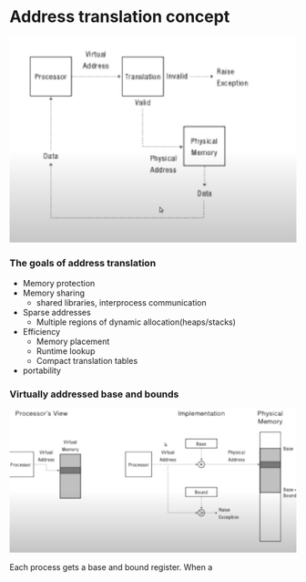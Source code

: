 # Address translation concept

![Address translation](../../../.gitbook/assets/adress-translation.png)

### The goals of address translation

* Memory protection
* Memory sharing
  * shared libraries, interprocess communication
* Sparse addresses
  * Multiple regions of dynamic allocation\(heaps/stacks\)
* Efficiency
  * Memory placement
  * Runtime lookup
  * Compact translation tables
* portability

### Virtually addressed base and bounds

![Base and bounds](../../../.gitbook/assets/base-and-bounds.png)

Each process gets a base and bound register. When a

